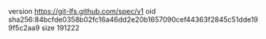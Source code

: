 version https://git-lfs.github.com/spec/v1
oid sha256:84bcfde0358b02fc16a46dd2e20b1657090cef44363f2845c51dde199f5c2aa9
size 191222
